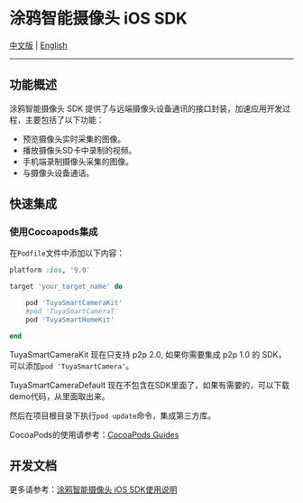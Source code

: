 # 涂鸦智能摄像头 iOS SDK

[中文版](./README-zh.md) | [English](./README.md)

---

## 功能概述

涂鸦智能摄像头 SDK 提供了与远端摄像头设备通讯的接口封装，加速应用开发过程，主要包括了以下功能：

- 预览摄像头实时采集的图像。
- 播放摄像头SD卡中录制的视频。
- 手机端录制摄像头采集的图像。
- 与摄像头设备通话。

## 快速集成

### 使用Cocoapods集成

在`Podfile`文件中添加以下内容：

```ruby
platform :ios, '9.0'

target 'your_target_name' do

	pod 'TuyaSmartCameraKit'
    #pod 'TuyaSmartCameraT'
	pod 'TuyaSmartHomeKit'

end

```

TuyaSmartCameraKit 现在只支持 p2p 2.0, 如果你需要集成 p2p 1.0 的 SDK，可以添加```pod 'TuyaSmartCamera'```。

TuyaSmartCameraDefault 现在不包含在SDK里面了，如果有需要的，可以下载demo代码，从里面取出来。

然后在项目根目录下执行`pod update`命令，集成第三方库。

CocoaPods的使用请参考：[CocoaPods Guides](https://guides.cocoapods.org/)

## 开发文档

更多请参考：[涂鸦智能摄像头 iOS SDK使用说明](https://tuyainc.github.io/tuyasmart_camera_ios_sdk_doc/zh-hans/)

